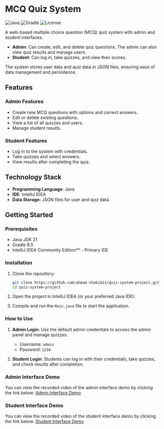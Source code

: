 ﻿# MCQ Quiz System

![Java](https://img.shields.io/badge/Java-21-blue)
![Gradle](https://img.shields.io/badge/Gradle-8.5-green)
![License](https://img.shields.io/badge/License-MIT-orange)

A web-based multiple choice question (MCQ) quiz system with admin and student interfaces.

- **Admin**: Can create, edit, and delete quiz questions. The admin can also view quiz results and manage users.
- **Student**: Can log in, take quizzes, and view their scores.

The system stores user data and quiz data in JSON files, ensuring ease of data management and persistence.

## Features

### Admin Features

- Create new MCQ questions with options and correct answers.
- Edit or delete existing questions.
- View a list of all quizzes and users.
- Manage student results.

### Student Features

- Log in to the system with credentials.
- Take quizzes and select answers.
- View results after completing the quiz.

## Technology Stack

- **Programming Language**: Java
- **IDE**: IntelliJ IDEA
- **Data Storage**: JSON files for user and quiz data.

## Getting Started

### Prerequisites
- Java JDK 21
- Gradle 8.5
- IntelliJ IDEA Community Edition** - Primary IDE
  
### Installation

1. Clone the repository:
   ```bash
   git clone https://github.com/ahmad-shakib11/quiz-system-project.git
   cd quiz-system-project

2. Open the project in IntelliJ IDEA (or your preferred Java IDE).

3. Compile and run the `Main.java` file to start the application.

### How to Use

1. **Admin Login**: Use the default admin credentials to access the admin panel and manage quizzes.
    - Username: `admin`
    - Password: `1234`

2. **Student Login**: Students can log in with their credentials, take quizzes, and check results after completion.

### Admin Interface Demo
You can view the recorded video of the admin interface demo by clicking the link below:
[Admin Interface Demo](https://drive.google.com/file/d/1PtHFyB69j_07AUcuOkQCD5HSiMgMc61F/view?usp=sharing)

### Student Interface Demo
You can view the recorded video of the student interface demo by clicking the link below:
[Student Interface Demo](https://drive.google.com/file/d/1gsmmo-LRtYJArlKyusyaook17vX2GW5s/view?usp=sharing)

